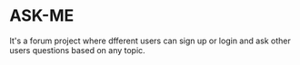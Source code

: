 # ASK-ME
It's a forum project where dfferent users can sign up or login and ask other users questions based on any topic.
